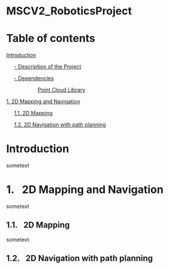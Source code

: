 # MSCV2_RoboticsProject


# Table of contents
[ Introduction ](#introduction)

&ensp;&ensp;&ensp;[- Description of the Project ](#description)

&ensp;&ensp;&ensp;[- Dependencies ](#dependencies)

&ensp;&ensp;&ensp;&ensp;&ensp;&ensp;&ensp;&ensp;&ensp;&ensp;&ensp;&ensp;[Point Cloud Library ](#pcl)

[1. 2D Mapping and Navigation ](#2DMappingAndNavigation)

&ensp;&ensp;&ensp;[1.1. 2D Mapping ](#2DMapping)

&ensp;&ensp;&ensp;[1.2. 2D Navigation with path planning](#2DNavigationWithPathPlanning)

<a name="introduction"></a>
# Introduction

sometext


<a name="2DMappingAndNavigation"></a>
# 1.&ensp; 2D Mapping and Navigation

sometext


<a name="2DMapping"></a>
## 1.1.&ensp; 2D Mapping

sometext


<a name="2DNavigationWithPathPlanning"></a>
## 1.2.&ensp; 2D Navigation with path planning







